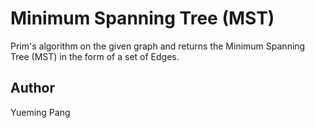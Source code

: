 # Minimum Spanning Tree (MST)
Prim's algorithm on the given graph and returns the Minimum Spanning Tree (MST) in the form of a set of Edges.
## Author
Yueming Pang
